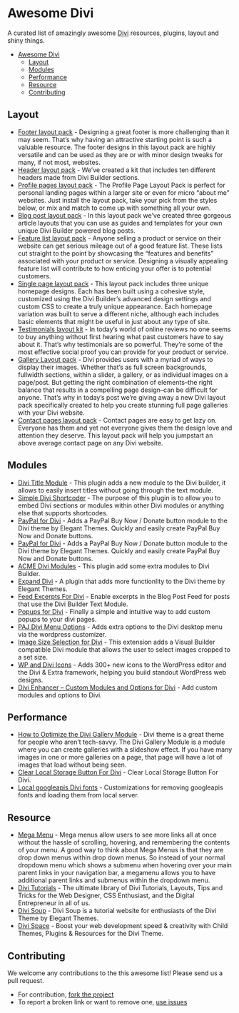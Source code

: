 # Awesome Divi

A curated list of amazingly awesome [Divi](https://www.elegantthemes.com/gallery/divi/) resources, plugins, layout and shiny things. 

- [Awesome Divi](#awesome-divi)
	- [Layout](#layout)
	- [Modules](#modules)
	- [Performance](#performance)
	- [Resource](#resource)
  - [Contributing](#contributing)


## Layout

* [Footer layout pack](https://www.elegantthemes.com/blog/divi-resources/free-divi-footer-layout-pack-10-unique-footer-designs-to-give-your-site-a-leg-up) - Designing a great footer is more challenging than it may seem. That’s why having an attractive starting point is such a valuable resource. The footer designs in this layout pack are highly versatile and can be used as they are or with minor design tweaks for many, if not most, websites.
* [Header layout pack](https://www.elegantthemes.com/blog/divi-resources/free-divi-download-the-divi-header-ui-kit) - We’ve created a kit that includes ten different headers made from Divi Builder sections.
* [Profile pages layout pack](https://www.elegantthemes.com/blog/divi-resources/free-divi-download-the-profile-pages-layout-pack) - The Profile Page Layout Pack is perfect for personal landing pages within a larger site or even for micro “about me” websites. Just install the layout pack, take your pick from the styles below, or mix and match to come up with something all your own.
* [Blog post layout pack](https://www.elegantthemes.com/blog/divi-resources/free-divi-blog-post-layout-pack-will-take-your-builder-powered-articles-to-the-next-level) - In this layout pack we’ve created three gorgeous article layouts that you can use as guides and templates for your own unique Divi Builder powered blog posts.
* [Feature list layout pack](https://www.elegantthemes.com/blog/divi-resources/free-divi-feature-list-layout-pack-will-help-you-showcase-what-you-have-to-offer-in-style) - Anyone selling a product or service on their website can get serious mileage out of a good feature list. These lists cut straight to the point by showcasing the “features and benefits” associated with your product or service. Designing a visually appealing feature list will contribute to how enticing your offer is to potential customers.
* [Single page layout pack](https://www.elegantthemes.com/blog/divi-resources/download-our-free-divi-layout-pack-for-modern-homepages-and-single-page-websites) - This layout pack includes three unique homepage designs. Each has been built using a cohesive style, customized using the Divi Builder’s advanced design settings and custom CSS to create a truly unique appearance. Each homepage variation was built to serve a different niche, although each includes basic elements that might be useful in just about any type of site. 
* [Testimonials layout kit](https://www.elegantthemes.com/blog/divi-resources/free-divi-testimonials-layout-kit) - In today’s world of online reviews no one seems to buy anything without first hearing what past customers have to say about it. That’s why testimonials are so powerful. They’re some of the most effective social proof you can provide for your product or service.
* [Gallery Layout pack](https://www.elegantthemes.com/blog/divi-resources/free-divi-photo-gallery-layout-pack-5-stunning-gallery-page-layouts-in-one-convenient-download) - Divi provides users with a myriad of ways to display their images. Whether that’s as full screen backgrounds, fullwidth sections, within a slider, a gallery, or as individual images on a page/post. But getting the right combination of elements–the right balance that results in a compelling page design–can be difficult for anyone. That’s why in today’s post we’re giving away a new Divi layout pack specifically created to help you create stunning full page galleries with your Divi website.
* [Contact pages layout pack](https://www.elegantthemes.com/blog/divi-resources/download-the-free-divi-contact-pages-layout-pack) - Contact pages are easy to get lazy on. Everyone has them and yet not everyone gives them the design love and attention they deserve. This layout pack will help you jumpstart an above average contact page on any Divi website.

## Modules

* [Divi Title Module](https://wordpress.org/plugins/mc-divi-title-module/) - This plugin adds a new module to the Divi builder, it allows to easily insert titles without going through the text module.
* [Simple Divi Shortcoder](https://wordpress.org/plugins/simple-divi-shortcoder/) - The purpose of this plugin is to allow you to embed Divi sections or modules within other Divi modules or anything else that supports shortcodes.
* [PayPal for Divi](https://github.com/angelleye/divi-paypal) - Adds a PayPal Buy Now / Donate button module to the Divi theme by Elegant Themes.  Quickly and easily create PayPal Buy Now and Donate buttons.
* [PayPal for Divi](https://wordpress.org/plugins/angelleye-paypal-for-divi/) - Adds a PayPal Buy Now / Donate button module to the Divi theme by Elegant Themes.  Quickly and easily create PayPal Buy Now and Donate buttons.
* [ACME Divi Modules](https://wordpress.org/plugins/acme-divi-modules/) - This plugin add some extra modules to Divi Builder.
* [Expand Divi](https://wordpress.org/plugins/expand-divi/) - A plugin that adds more functionlity to the Divi theme by Elegant Themes.
* [Feed Excerpts For Divi](https://wordpress.org/plugins/feed-excerpts-for-divi/) - Enable excerpts in the Blog Post Feed for posts that use the Divi Builder Text Module.
* [Popups for Divi](https://wordpress.org/plugins/popups-for-divi/) - Finally a simple and intuitive way to add custom popups to your divi pages.
* [PAJ Divi Menu Options](https://wordpress.org/plugins/paj-divi-menu-options/) - Adds extra options to the Divi desktop menu via the wordpress customizer.
* [Image Size Selection for Divi](https://wordpress.org/plugins/image-size-selection-for-divi/) - This extension adds a Visual Builder compatible Divi module that allows the user to select images cropped to a set size.
* [WP and Divi Icons](https://wordpress.org/plugins/wp-and-divi-icons/) - Adds 300+ new icons to the WordPress editor and the Divi & Extra framework, helping you build standout WordPress web designs.
* [Divi Enhancer – Custom Modules and Options for Divi](https://wordpress.org/plugins/miguras-divi-enhancer/) - Add custom modules and options to Divi.

## Performance

* [How to Optimize the Divi Gallery Module](http://www.ibenic.com/optimize-divi-gallery-module/) - Divi theme is a great theme for people who aren’t tech-savvy. The Divi Gallery Module is a module where you can create galleries with a slideshow effect. If you have many images in one or more galleries on a page, that page will have a lot of images that load without being seen.
* [Clear Local Storage Button For Divi](https://gist.github.com/SJ-James/2034db86ed54dea09fa0ed4920261660) - Clear Local Storage Button For Divi.
* [Local googleapis Divi fonts](https://wordpress.org/plugins/local-googleapis-divi-fonts/) - Customizations for removing googleapis fonts and loading them from local server.

## Resource

* [Mega Menu](https://www.elegantthemes.com/documentation/divi/mega-menus/) - Mega menus allow users to see more links all at once without the hassle of scrolling, hovering, and remembering the contents of your menu. A good way to think about Mega Menus is that they are drop down menus within drop down menus. So instead of your normal dropdown menu which shows a submenu when hovering over your main parent links in your navigation bar, a megamenu allows you to have additional parent links and submenus within the dropdown menu.
* [Divi Tutorials](https://quiroz.co/) - The ultimate library of Divi Tutorials, Layouts, Tips and Tricks for the Web Designer, CSS Enthusiast, and the Digital Entrepreneur in all of us.
* [Divi Soup](https://divisoup.com/) - Divi Soup is a tutorial website for enthusiasts of the Divi Theme by Elegant Themes.
* [Divi Space](https://divi.space/divi-tutorials/) - Boost your web development speed & creativity with Child Themes, Plugins & Resources for the Divi Theme.

## Contributing

We welcome any contributions to the this awesome list! Please send us a pull request.

* For contribution, [fork the project](https://github.com/lukecav/awesome-divi/fork)
* To report a broken link or want to remove one, [use issues](https://github.com/lukecav/awesome-divi/issues)

